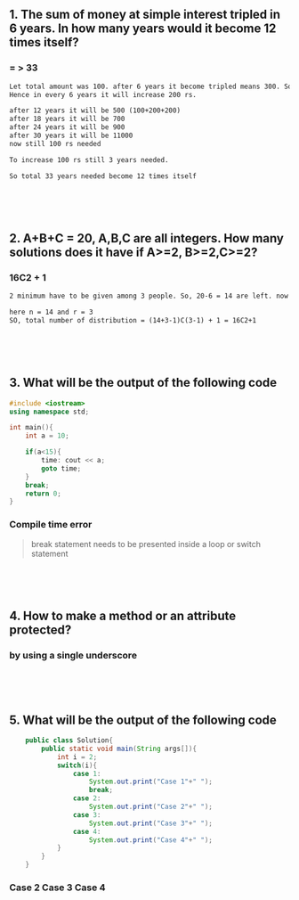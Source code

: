 ## 1. The sum of money at simple interest tripled in 6 years. In how many years would it become 12 times itself?

### = > 33

```md
Let total amount was 100. after 6 years it become tripled means 300. So in 6 year it increased 200.
Hence in every 6 years it will increase 200 rs.

after 12 years it will be 500 (100+200+200)
after 18 years it will be 700
after 24 years it will be 900
after 30 years it will be 11000
now still 100 rs needed

To increase 100 rs still 3 years needed.

So total 33 years needed become 12 times itself
```

&nbsp;

&nbsp;

## 2. A+B+C = 20, A,B,C are all integers. How many solutions does it have if A>=2, B>=2,C>=2?

### 16C2 + 1

```md
2 minimum have to be given among 3 people. So, 20-6 = 14 are left. now 14 are to be distributed .

here n = 14 and r = 3
SO, total number of distribution = (14+3-1)C(3-1) + 1 = 16C2+1
```

&nbsp;

&nbsp;

## 3. What will be the output of the following code

```cpp
#include <iostream>
using namespace std;

int main(){
    int a = 10;

    if(a<15){
        time: cout << a;
        goto time;
    }
    break;
    return 0;
}
```

### Compile time error

> break statement needs to be presented inside a loop or switch statement

&nbsp;

&nbsp;

## 4. How to make a method or an attribute protected?

### by using a single underscore

&nbsp;

&nbsp;

## 5. What will be the output of the following code

```java
    public class Solution{
        public static void main(String args[]){
            int i = 2;
            switch(i){
                case 1:
                    System.out.print("Case 1"+" ");
                    break;
                case 2:
                    System.out.print("Case 2"+" ");
                case 3:
                    System.out.print("Case 3"+" ");
                case 4:
                    System.out.print("Case 4"+" ");
            }
        }
    }
```

### Case 2 Case 3 Case 4
